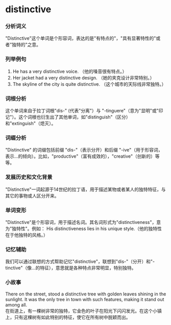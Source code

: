 # distinctive

### 分析词义

  

"Distinctive"这个单词是个形容词，表达的是"有特点的"，"具有显著特性的"或者"独特的"之意。

  

### 列举例句

  

1.  He has a very distinctive voice. （他的嗓音很有特点。）
2.  Her jacket had a very distinctive design. （她的夹克设计非常特别。）
3.  The skyline of the city is quite distinctive. （这个城市的天际线非常独特。）

  

### 词根分析

  

这个单词来自于拉丁词根"dis-" (代表"分离"）与 "-tinguere"（意为"显明"或"印记"）。这个词根也衍生出了其他单词，如"distinguish"（区分）和"extinguish"（熄灭）。

  

### 词缀分析

  

"Distinctive" 的词缀包括前缀 "dis-"（表示分开）和后缀 "-ive"（用于形容词，表示...的倾向）。比如，"productive"（富有成效的），"creative"（创新的）等等。

  

### 发展历史和文化背景

  

"Distinctive"一词起源于14世纪的拉丁语，用于描述某物或者某人的独特特征，与其它的事物或人区分开来。

  

### 单词变形

  

"Distinctive"是个形容词，用于描述名词。其名词形式为"distinctiveness"，意为"独特性"。例如： His distinctiveness lies in his unique style.（他的独特性在于他独特的风格。）

  

### 记忆辅助

  

我们可以通过联想的方式帮助记忆"distinctive"，联想到"dis-"（分开）和"-tinctive"（像...的特征），意思就是各种特点非常明显，特别独特。

  

### 小故事

  

There on the street, stood a distinctive tree with golden leaves shining in the sunlight. It was the only tree in town with such features, making it stand out among all.  
在街道上，有一棵树非常的独特，它金色的叶子在阳光下闪闪发光。在这个小镇上，只有这棵树有如此特别的特征，使它在所有树中脱颖而出。
